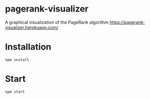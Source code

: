 # pagerank-visualizer
A graphical visualization of the PageRank algorithm
https://pagerank-visualizer.herokuapp.com/

# Installation
```
npm install
```

# Start
```
npm start
```
